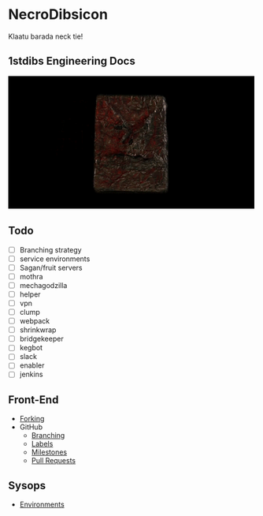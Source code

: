 # NecroDibsicon
Klaatu barada neck tie!

## 1stdibs Engineering Docs

<img src="./assets/images/necrodibsicon.gif" />

## Todo
- [ ] Branching strategy
- [ ] service environments
- [ ] Sagan/fruit servers
- [ ] mothra
- [ ] mechagodzilla
- [ ] helper
- [ ] vpn
- [ ] clump
- [ ] webpack
- [ ] shrinkwrap 
- [ ] bridgekeeper 
- [ ] kegbot
- [ ] slack
- [ ] enabler
- [ ] jenkins

## Front-End
- [Forking](./front-end/forking.md)
- GitHub
    - [Branching](./front-end/git-branching.md)
    - [Labels](./front-end/github/labels.md)
    - [Milestones](./front-end/github/milestones.md)
    - [Pull Requests](./front-end/github/pull-requests.md)

## Sysops
- [Environments](./sysops/environments.md)
